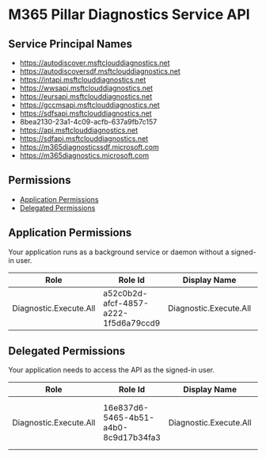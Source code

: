 # M365 Pillar Diagnostics Service API
## Service Principal Names
- https://autodiscover.msftclouddiagnostics.net
- https://autodiscoversdf.msftclouddiagnostics.net
- https://intapi.msftclouddiagnostics.net
- https://wwsapi.msftclouddiagnostics.net
- https://eursapi.msftclouddiagnostics.net
- https://gccmsapi.msftclouddiagnostics.net
- https://sdfsapi.msftclouddiagnostics.net
- 8bea2130-23a1-4c09-acfb-637a9fb7c157
- https://api.msftclouddiagnostics.net
- https://sdfapi.msftclouddiagnostics.net
- https://m365diagnosticssdf.microsoft.com
- https://m365diagnostics.microsoft.com

 ## Permissions
- [Application Permissions](#application-permissions)
- [Delegated Permissions](#delegated-permissions)

## Application Permissions
Your application runs as a background service or daemon without a signed-in user.

| Role | Role Id | Display Name | Description |
|---|---|---|---|
| Diagnostic.Execute.All | a52c0b2d-afcf-4857-a222-1f5d6a79ccd9 | Diagnostic.Execute.All | Grants an app access to execute diagnostics |

## Delegated Permissions
Your application needs to access the API as the signed-in user. 

| Role | Role Id | Display Name | Description |
|---|---|---|---|
| Diagnostic.Execute.All | 16e837d6-5465-4b51-a4b0-8c9d17b34fa3 | Diagnostic.Execute.All | Grants a user access to execute diagnostics |

